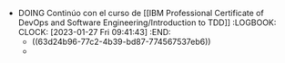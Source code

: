 - DOING Continúo con el curso de [[IBM Professional Certificate of DevOps and Software Engineering/Introduction to TDD]]
  :LOGBOOK:
  CLOCK: [2023-01-27 Fri 09:41:43]
  :END:
	- ((63d24b96-77c2-4b39-bd87-774567537eb6))
	-